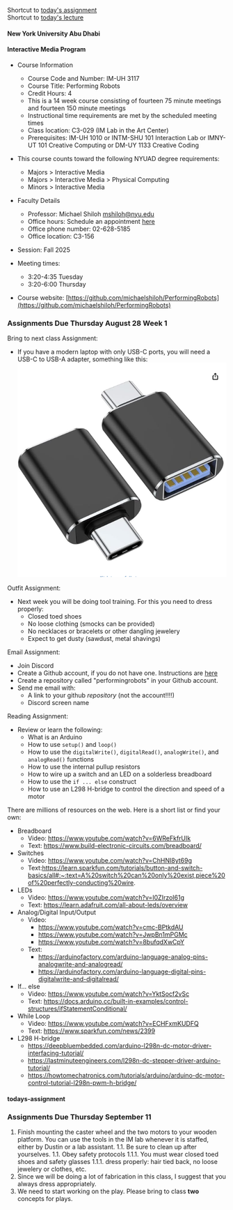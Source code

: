 Shortcut to [today's assignment](homework.md#todays-assignment)  
Shortcut to [today's lecture](lectureNotes.md#todays-lecture)

#### New York University Abu Dhabi  
#### Interactive Media Program

* Course Information
    * Course Code and Number: IM-UH 3117  
    * Course Title: Performing Robots
    * Credit Hours: 4     
    * This is a 14 week course consisting of fourteen 75 minute meetings and
      fourteen 150 minute meetings
    * Instructional time requirements are met by the scheduled meeting times
    * Class location: C3-029 (IM Lab in the Art Center)
    * Prerequisites: IM-UH 1010 or INTM-SHU 101 Interaction Lab or IMNY-UT 101 Creative Computing or DM-UY 1133 Creative Coding
* This course counts toward the following NYUAD degree requirements:
    * Majors > Interactive Media
    * Majors > Interactive Media > Physical Computing 
    * Minors > Interactive Media
* Faculty Details
    * Professor: Michael Shiloh mshiloh@nyu.edu   
    * Office hours: Schedule an appointment [here](https://calendly.com/michaelshiloh/office_hours)
    * Office phone number: 02-628-5185
    * Office location: C3-156

* Session: Fall 2025       
* Meeting times:    
	- 3:20-4:35 Tuesday
	- 3:20-6:00 Thursday

* Course website: [https://github.com/michaelshiloh/PerformingRobots](https://github.com/michaelshiloh/PerformingRobots)  

### Assignments Due Thursday August 28 Week 1

Bring to next class Assignment:

- If you have a modern laptop with only USB-C ports, you will need a USB-C to
  USB-A adapter, something like this: 
![](media/USBC-USBA_adapter.jpg)

Outfit Assignment:

- Next week you will be doing tool training. For this you need to dress
  properly:
  - Closed toed shoes
  - No loose clothing (smocks can be provided)
  - No necklaces or bracelets or other dangling jewelery
  - Expect to get dusty (sawdust, metal shavings)

Email Assignment:

- Join Discord
- Create a Github account, if you do not have one. Instructions are
  [here](https://github.com/michaelshiloh/resourcesForClasses#github-resources)
- Create a repository called "performingrobots" in your Github account. 
- Send me email with:
    - A link to your github *repository* (not the account!!!!)
    - Discord screen name 

Reading Assignment:

- Review or learn the following:
    - What is an Arduino
    - How to use `setup()` and `loop()`
    - How to use the `digitalWrite()`, `digitalRead()`, `analogWrite()`, and
      `analogRead()` functions
    - How to use the internal pullup resistors
    - How to wire up a switch and an LED on a solderless breadboard
    - How to use the `if ... else` construct
    - How to use an L298 H-bridge to control the direction and speed of a
      motor

There are millions of resources on the web. Here is a short list or find your
own:
- Breadboard
    - Video: https://www.youtube.com/watch?v=6WReFkfrUIk
    - Text: https://www.build-electronic-circuits.com/breadboard/
- Switches
    - Video: https://www.youtube.com/watch?v=ChHNI8yt69g
    - Text:https://learn.sparkfun.com/tutorials/button-and-switch-basics/all#:~:text=A%20switch%20can%20only%20exist,piece%20of%20perfectly-conducting%20wire.
- LEDs
    - Video: https://www.youtube.com/watch?v=I0ZIrzoI61g
    - Text: https://learn.adafruit.com/all-about-leds/overview
- Analog/Digital Input/Output
    - Video:
        - https://www.youtube.com/watch?v=cmc-BPtkdAU
        - https://www.youtube.com/watch?v=JwpBn1mPGMc
        - https://www.youtube.com/watch?v=8bufqdXwCpY
    - Text: 
        - https://arduinofactory.com/arduino-language-analog-pins-analogwrite-and-analogread/
        - https://arduinofactory.com/arduino-language-digital-pins-digitalwrite-and-digitalread/
- If… else
    - Video: https://www.youtube.com/watch?v=YktSocf2vSc
    - Text: https://docs.arduino.cc/built-in-examples/control-structures/ifStatementConditional/
- While Loop
    - Video: https://www.youtube.com/watch?v=ECHFxmKUDFQ
    - Text: https://www.sparkfun.com/news/2399
- L298 H-bridge
    - https://deepbluembedded.com/arduino-l298n-dc-motor-driver-interfacing-tutorial/
    - https://lastminuteengineers.com/l298n-dc-stepper-driver-arduino-tutorial/
    - https://howtomechatronics.com/tutorials/arduino/arduino-dc-motor-control-tutorial-l298n-pwm-h-bridge/

#### todays-assignment
### Assignments Due Thursday September 11
1. Finish mounting the caster wheel and the two motors to your wooden
   platform. You can use the tools in the IM lab whenever it is staffed,
   either by Dustin or a lab assistant. 
1.1. Be sure to clean up after yourselves.
1.1. Obey safety protocols
1.1.1. You must wear closed toed shoes and safety glasses
1.1.1.  dress properly: hair tied back, no loose jewelery or clothes, etc.
1. Since we will be doing a lot of fabrication in this class, I suggest that
   you always dress appropriately.
1. We need to start working on the play. Please bring to class **two**
   concepts for plays.
